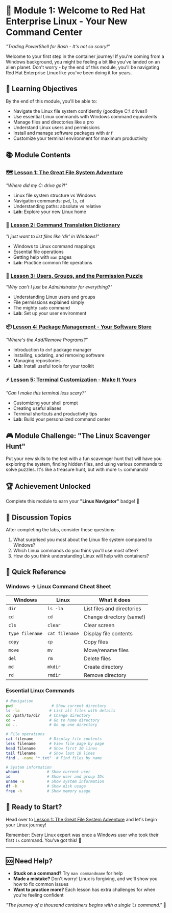 # 🚀 Module 1: Welcome to Red Hat Enterprise Linux - Your New Command Center

*"Trading PowerShell for Bash - It's not so scary!"*

Welcome to your first step in the container journey! If you're coming from a Windows background, you might be feeling a bit like you've landed on an alien planet. Don't worry - by the end of this module, you'll be navigating Red Hat Enterprise Linux like you've been doing it for years.

## 🎯 Learning Objectives

By the end of this module, you'll be able to:
- Navigate the Linux file system confidently (goodbye C:\ drives!)
- Use essential Linux commands with Windows command equivalents
- Manage files and directories like a pro
- Understand Linux users and permissions
- Install and manage software packages with `dnf`
- Customize your terminal environment for maximum productivity

## 📚 Module Contents

### 🗺️ [Lesson 1: The Great File System Adventure](lessons/01-file-system-navigation.md)
*"Where did my C: drive go?!"*
- Linux file system structure vs Windows
- Navigation commands: `pwd`, `ls`, `cd`
- Understanding paths: absolute vs relative
- **Lab**: Explore your new Linux home

### 🔧 [Lesson 2: Command Translation Dictionary](lessons/02-command-translations.md)
*"I just want to list files like 'dir' in Windows!"*
- Windows to Linux command mappings
- Essential file operations
- Getting help with `man` pages
- **Lab**: Practice common file operations

### 👤 [Lesson 3: Users, Groups, and the Permission Puzzle](lessons/03-users-permissions.md)
*"Why can't I just be Administrator for everything?"*
- Understanding Linux users and groups
- File permissions explained simply
- The mighty `sudo` command
- **Lab**: Set up your user environment

### 📦 [Lesson 4: Package Management - Your Software Store](lessons/04-package-management.md)
*"Where's the Add/Remove Programs?"*
- Introduction to `dnf` package manager
- Installing, updating, and removing software
- Managing repositories
- **Lab**: Install useful tools for your toolkit

### ⚡ [Lesson 5: Terminal Customization - Make It Yours](lessons/05-terminal-customization.md)
*"Can I make this terminal less scary?"*
- Customizing your shell prompt
- Creating useful aliases
- Terminal shortcuts and productivity tips
- **Lab**: Build your personalized command center

## 🎮 Module Challenge: "The Linux Scavenger Hunt"

Put your new skills to the test with a fun scavenger hunt that will have you exploring the system, finding hidden files, and using various commands to solve puzzles. It's like a treasure hunt, but with more `ls` commands!

## 🏆 Achievement Unlocked

Complete this module to earn your **"Linux Navigator"** badge! 🧭

## 🤔 Discussion Topics

After completing the labs, consider these questions:
1. What surprised you most about the Linux file system compared to Windows?
2. Which Linux commands do you think you'll use most often?
3. How do you think understanding Linux will help with containers?

## 📖 Quick Reference

### Windows → Linux Command Cheat Sheet
| Windows | Linux | What it does |
|---------|-------|--------------|
| `dir` | `ls -la` | List files and directories |
| `cd` | `cd` | Change directory (same!) |
| `cls` | `clear` | Clear screen |
| `type filename` | `cat filename` | Display file contents |
| `copy` | `cp` | Copy files |
| `move` | `mv` | Move/rename files |
| `del` | `rm` | Delete files |
| `md` | `mkdir` | Create directory |
| `rd` | `rmdir` | Remove directory |

### Essential Linux Commands
```bash
# Navigation
pwd                 # Show current directory
ls -la             # List all files with details
cd /path/to/dir    # Change directory
cd ~               # Go to home directory
cd ..              # Go up one directory

# File operations
cat filename       # Display file contents
less filename      # View file page by page
head filename      # Show first 10 lines
tail filename      # Show last 10 lines
find . -name "*.txt"  # Find files by name

# System information
whoami            # Show current user
id                # Show user and group IDs
uname -a          # Show system information
df -h             # Show disk usage
free -h           # Show memory usage
```

## 🚀 Ready to Start?

Head over to [Lesson 1: The Great File System Adventure](lessons/01-file-system-navigation.md) and let's begin your Linux journey!

Remember: Every Linux expert was once a Windows user who took their first `ls` command. You've got this! 💪

---

## 🆘 Need Help?

- **Stuck on a command?** Try `man commandname` for help
- **Made a mistake?** Don't worry! Linux is forgiving, and we'll show you how to fix common issues
- **Want to practice more?** Each lesson has extra challenges for when you're feeling confident

*"The journey of a thousand containers begins with a single `ls` command."* 🐧
